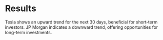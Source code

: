 # Results

Tesla shows an upward trend for the next 30 days, beneficial for short-term investors.
JP Morgan indicates a downward trend, offering opportunities for long-term investments.

